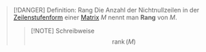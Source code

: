 > [!DANGER] Definition: Rang
> Die Anzahl der Nichtnullzeilen in der [Zeilenstufenform](Zeilenstufenform/Zeilenstufenform.md) einer [Matrix](Matrix.md) $M$ nennt man **Rang** von $M$.
> > [!NOTE] Schreibweise
> > $$\operatorname{rank}(M)$$